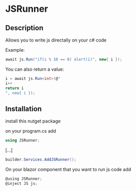 # JSRunner

## Description

Allows you to write js directally on your c# code

Example:

```c#
await js.Run("if(i % 10 == 0) alert(i)", new{ i });
```

You can also return a value:

```c#
i = await js.Run<int>(@"
i++
return i
", new{ i });
```



## Installation

install this nutget package

on your program.cs add
```c#
using JSRunner;
```
[...]
```c#
builder.Services.AddJSRunner();
```

On your blazor component that you want to run js code add

```c#
@using JSRunner;
@inject JS js;
```
